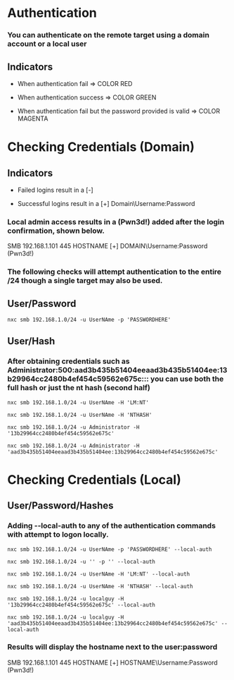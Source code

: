 # Authentication

### You can authenticate on the remote target using a domain account or a local user

## Indicators

 - When authentication fail => COLOR RED

 - When authentication success => COLOR GREEN

 - When authentication fail but the password provided is valid => COLOR MAGENTA

# Checking Credentials (Domain)

## Indicators

 - Failed logins result in a [-]

 - Successful logins result in a [+] Domain\Username:Password

### Local admin access results in a (Pwn3d!) added after the login confirmation, shown below.

SMB         192.168.1.101    445    HOSTNAME          [+] DOMAIN\Username:Password (Pwn3d!)

### The following checks will attempt authentication to the entire /24 though a single target may also be used.

## User/Password

    nxc smb 192.168.1.0/24 -u UserNAme -p 'PASSWORDHERE'

## User/Hash

### After obtaining credentials such as Administrator:500:aad3b435b51404eeaad3b435b51404ee:13b29964cc2480b4ef454c59562e675c::: you can use both the full hash or just the nt hash (second half)

    nxc smb 192.168.1.0/24 -u UserNAme -H 'LM:NT'

    nxc smb 192.168.1.0/24 -u UserNAme -H 'NTHASH'

    nxc smb 192.168.1.0/24 -u Administrator -H '13b29964cc2480b4ef454c59562e675c'

    nxc smb 192.168.1.0/24 -u Administrator -H 'aad3b435b51404eeaad3b435b51404ee:13b29964cc2480b4ef454c59562e675c'

# Checking Credentials (Local)

## User/Password/Hashes

### Adding --local-auth to any of the authentication commands with attempt to logon locally.

    nxc smb 192.168.1.0/24 -u UserNAme -p 'PASSWORDHERE' --local-auth

    nxc smb 192.168.1.0/24 -u '' -p '' --local-auth

    nxc smb 192.168.1.0/24 -u UserNAme -H 'LM:NT' --local-auth

    nxc smb 192.168.1.0/24 -u UserNAme -H 'NTHASH' --local-auth

    nxc smb 192.168.1.0/24 -u localguy -H '13b29964cc2480b4ef454c59562e675c' --local-auth

    nxc smb 192.168.1.0/24 -u localguy -H 'aad3b435b51404eeaad3b435b51404ee:13b29964cc2480b4ef454c59562e675c' --local-auth

### Results will display the hostname next to the user:password

SMB         192.168.1.101    445    HOSTNAME          [+] HOSTNAME\Username:Password (Pwn3d!)  
